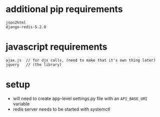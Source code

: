 # additional pip requirements
```
json2html
django-redis-5.2.0
```


# javascript requirements
```
ajax.js  // for djx calls, (need to make that it's own thing later)
jquery   // (the library)
```


# setup
- will need to create app-level settings.py file with an `API_BASE_URI` variable
- redis server needs to be started with systemctl
